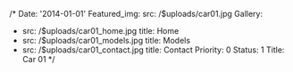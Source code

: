 /*
Date: '2014-01-01'
Featured_img: 
  src: /$uploads/car01.jpg
Gallery:
- src: /$uploads/car01_home.jpg
  title: Home
- src: /$uploads/car01_models.jpg
  title: Models
- src: /$uploads/car01_contact.jpg
  title: Contact
Priority: 0
Status: 1
Title: Car 01
*/
